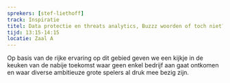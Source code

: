 ```yaml
---
sprekers: [stef-liethoff]
track: Inspiratie
titel: Data protectie en threats analytics, Buzzz woorden of toch niet?
tijd: 13:15-14:15
locatie: Zaal A
---
```

Op basis van de rijke ervaring op dit gebied geven we een kijkje in de keuken van de nabije toekomst waar geen enkel bedrijf aan gaat ontkomen en waar diverse ambitieuze grote spelers al druk mee bezig zijn. 


